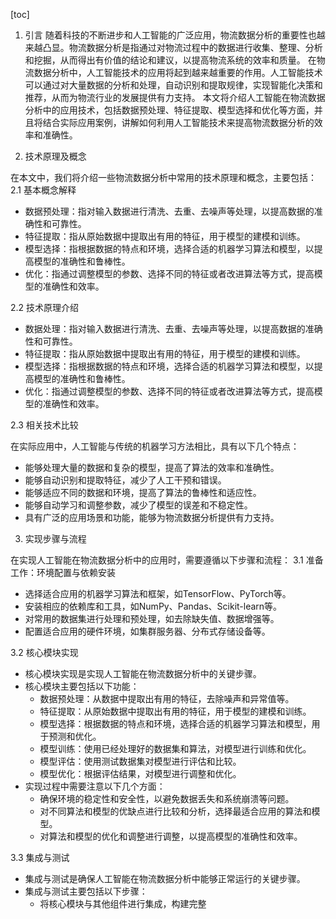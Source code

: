 
[toc]                    
                
                
1. 引言
随着科技的不断进步和人工智能的广泛应用，物流数据分析的重要性也越来越凸显。物流数据分析是指通过对物流过程中的数据进行收集、整理、分析和挖掘，从而得出有价值的结论和建议，以提高物流系统的效率和质量。
在物流数据分析中，人工智能技术的应用将起到越来越重要的作用。人工智能技术可以通过对大量数据的分析和处理，自动识别和提取规律，实现智能化决策和推荐，从而为物流行业的发展提供有力支持。
本文将介绍人工智能在物流数据分析中的应用技术，包括数据预处理、特征提取、模型选择和优化等方面，并且将结合实际应用案例，讲解如何利用人工智能技术来提高物流数据分析的效率和准确性。

2. 技术原理及概念

在本文中，我们将介绍一些物流数据分析中常用的技术原理和概念，主要包括：
2.1 基本概念解释

* 数据预处理：指对输入数据进行清洗、去重、去噪声等处理，以提高数据的准确性和可靠性。
* 特征提取：指从原始数据中提取出有用的特征，用于模型的建模和训练。
* 模型选择：指根据数据的特点和环境，选择合适的机器学习算法和模型，以提高模型的准确性和鲁棒性。
* 优化：指通过调整模型的参数、选择不同的特征或者改进算法等方式，提高模型的准确性和效率。

2.2 技术原理介绍

* 数据处理：指对输入数据进行清洗、去重、去噪声等处理，以提高数据的准确性和可靠性。
* 特征提取：指从原始数据中提取出有用的特征，用于模型的建模和训练。
* 模型选择：指根据数据的特点和环境，选择合适的机器学习算法和模型，以提高模型的准确性和鲁棒性。
* 优化：指通过调整模型的参数、选择不同的特征或者改进算法等方式，提高模型的准确性和效率。

2.3 相关技术比较

在实际应用中，人工智能与传统的机器学习方法相比，具有以下几个特点：

* 能够处理大量的数据和复杂的模型，提高了算法的效率和准确性。
* 能够自动识别和提取特征，减少了人工干预和错误。
* 能够适应不同的数据和环境，提高了算法的鲁棒性和适应性。
* 能够自动学习和调整参数，减少了模型的误差和不稳定性。
* 具有广泛的应用场景和功能，能够为物流数据分析提供有力支持。

3. 实现步骤与流程

在实现人工智能在物流数据分析中的应用时，需要遵循以下步骤和流程：
3.1 准备工作：环境配置与依赖安装

* 选择适合应用的机器学习算法和框架，如TensorFlow、PyTorch等。
* 安装相应的依赖库和工具，如NumPy、Pandas、Scikit-learn等。
* 对常用的数据集进行处理和预处理，如去除缺失值、数据增强等。
* 配置适合应用的硬件环境，如集群服务器、分布式存储设备等。

3.2 核心模块实现

* 核心模块实现是实现人工智能在物流数据分析中的关键步骤。
* 核心模块主要包括以下功能：
	+ 数据预处理：从数据中提取出有用的特征，去除噪声和异常值等。
	+ 特征提取：从原始数据中提取出有用的特征，用于模型的建模和训练。
	+ 模型选择：根据数据的特点和环境，选择合适的机器学习算法和模型，用于预测和优化。
	+ 模型训练：使用已经处理好的数据集和算法，对模型进行训练和优化。
	+ 模型评估：使用测试数据集对模型进行评估和比较。
	+ 模型优化：根据评估结果，对模型进行调整和优化。
* 实现过程中需要注意以下几个方面：
	+ 确保环境的稳定性和安全性，以避免数据丢失和系统崩溃等问题。
	+ 对不同算法和模型的优缺点进行比较和分析，选择最适合应用的算法和模型。
	+ 对算法和模型的优化和调整进行调整，以提高模型的准确性和效率。

3.3 集成与测试

* 集成与测试是确保人工智能在物流数据分析中能够正常运行的关键步骤。
* 集成与测试主要包括以下步骤：
	+ 将核心模块与其他组件进行集成，构建完整

